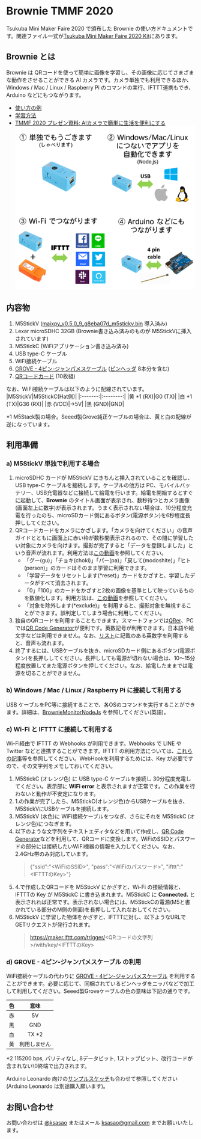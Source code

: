 # Brownie TMMF 2020
Tsukuba Mini Maker Faire 2020 で頒布した Brownie の使い方ドキュメントです。関連ファイル一式が[Tsukuba Mini Maker Faire 2020 Kit](https://github.com/ksasao/brownie/releases/tag/v2.1)にあります。

## Brownie とは
Brownie は QRコードを使って簡単に画像を学習し、その画像に応じてさまざまな動作をさせることができる AI カメラです。カメラ単独でも利用できるほか、Windows / Mac / Linux / Raspberry Pi のコマンドの実行、IFTTT連携もでき、Arduino などにもつながります。
- [使い方の例](https://twitter.com/ksasao/status/1160532010856665089)
- [学習方法](https://twitter.com/ksasao/status/1161978500091301893)
- [TMMF 2020 プレゼン資料: AIカメラで簡単に生活を便利にする](https://speakerdeck.com/ksasao/aikameradejian-dan-nisheng-huo-wobian-li-nisuru-number-tmmf2020)
![動作概要](usecase.png)

## 内容物
1. M5StickV ([maixpy_v0.5.0_9_g8eba07d_m5stickv.bin](http://dl.sipeed.com/MAIX/MaixPy/release/master/maixpy_v0.5.0_9_g8eba07d) 導入済み)
2. Lexar microSDHC 32GB (Brownie書き込み済みのものが M5StickVに挿入されています)
3. M5StickC (WiFiアプリケーション書き込み済み)
4. USB type-C ケーブル
5. WiFi接続ケーブル
6. [GROVE - 4ピン-ジャンパメスケーブル](https://www.switch-science.com/catalog/1048/) ([ピンヘッダ](http://akizukidenshi.com/catalog/g/gC-09056/) 8本分を含む)
7. [QRコードカード](https://github.com/ksasao/brownie/tree/master/src/brownie_learn/QR) (10枚組)

なお、WiFi接続ケーブルは以下のように配線されています。
|M5StickV|M5StickC(Hat側)|
|:-------:|:--------:|
|黄 *1 (RX)|G0 (TX)|
|白 *1 (TX)|G36 (RX)|
|赤 (VCC)|→5V|
|黒 (GND)|GND|

*1 M5Stack製の場合。Seeed製Grove純正ケーブルの場合は、黄と白の配線が逆になっています。

## 利用準備
### a) M5StickV 単独で利用する場合
1. microSDHC カードが M5StickV にきちんと挿入されていることを確認し、 USB type-C ケーブルを接続します。ケーブルの他方は PC、モバイルバッテリー、USB充電器などに接続して給電を行います。給電を開始するとすぐに起動して、__Brownie__ のタイトル画面が表示され、数秒待つとカメラ画像(画面左上に数字)が表示されます。うまく表示されない場合は、10分程度充電を行ったのち、microSDカード側にあるボタン(電源ボタン)を6秒程度長押ししてください。
2. QRコードカードをカメラにかざします。「カメラを向けてください」の音声ガイドとともに画面上に赤い枠が数秒間表示されるので、その間に学習したい対象にカメラを向けます。撮影が完了すると「データを登録しました」という音声が流れます。利用方法は[この動画](https://twitter.com/ksasao/status/1161978500091301893)を参照してください。
    * 「グー(gu)」「チョキ(choki)」「パー(pa)」「戻して(modoshite)」「ヒト(person)」のカードはそのまま学習に利用できます。
    * 「学習データをリセットします(*reset)」カードをかざすと、学習したデータがすべて消去されます。
    * 「0」「100」のカードをかざすと2枚の画像を基準として映っているものを数値化します。利用方法は、[この動画](https://twitter.com/ksasao/status/1185909464471232512)を参照してください。
    * 「対象を除外します(*exclude)」を利用すると、撮影対象を無視することができます。誤判定してしまう場合に利用してください。
3. 独自のQRコードを利用することもできます。スマートフォンでは[QRer](https://shinoharata.github.io/QRer/)、PCでは[QR Code Generator](https://www.the-qrcode-generator.com/)が便利です。英数記号が利用できます。日本語や絵文字などは利用できません。なお、[リスト](voice.tsv)に記載のある英数字を利用すると、音声も流れます。
4. 終了するには、USBケーブルを抜き、microSDカード側にあるボタン(電源ボタン)を長押ししてください。長押ししても電源が切れない場合は、10～15分程度放置してまた電源ボタンを押してください。なお、給電したままでは電源を切ることができません。

### b) Windows / Mac / Linux / Raspberry Pi に接続して利用する
USB ケーブルをPC等に接続することで、各OSのコマンドを実行することができます。詳細は、[BrownieMonitorNodeJs](https://github.com/ksasao/brownie/tree/master/tool/BrownieMonitor/BrownieMonitorNodeJs) を参照してください(英語)。

### c) Wi-Fi と IFTTT に接続して利用する
Wi-Fi経由で IFTTT の Webhooks が利用できます。Webhooks で LINE や Twitter などと連携することができます。IFTTT の利用方法については、[これらの記事](https://www.google.co.jp/search?q=ifttt+webhook+line&ie=UTF-8&oe=)等を参照してください。WebHookを利用するためには、Key が必要ですので、その文字列をメモしておいてください。

1. M5StickC (オレンジ色) に USB type-C ケーブルを接続し 30分程度充電してください。表示部に __WiFi error__ と表示されますが正常です。この作業を行わないと動作が不安定になります。
2. 1.の作業が完了したら、M5StickC(オレンジ色)からUSBケーブルを抜き、M5StickVにUSBケーブルを接続します。
3. M5StickV (水色)に WiFi接続ケーブルをつなぎ、さらにそれを M5StickC (オレンジ色)につなぎます。
4. 以下のような文字列をテキストエディタなどを用いて作成し、[QR Code Generator](https://www.the-qrcode-generator.com/)などを利用して、QRコードに変換します。WiFiのSSIDとパスワードの部分には接続したいWiFi機器の情報を入力してください。なお、2.4GHz帯のみ対応しています。
    > {"ssid":"<WiFiのSSID>", "pass":"<WiFiのパスワード>", "ifttt":"<IFTTTのKey>"}
5. 4.で作成したQRコードを M5StickV にかざすと、Wi-Fi の接続情報と、IFTTTの Key が M5StickC に書き込まれます。M5StickC に __Connected.__ と表示されれば正常です。表示されない場合には、M5StickCの電源(M5と書かれている部分のM側の側面)を長押しして入れなおしてください。 
6. M5StickV に学習した物体をかざすと、IFTTTに対し、以下ようなURLでGETリクエストが発行されます。
    > https://maker.ifttt.com/trigger/<QRコードの文字列>/with/key/<IFTTTのKey>

### d) GROVE - 4ピン-ジャンパメスケーブル の利用
WiFi接続ケーブルの代わりに [GROVE - 4ピン-ジャンパメスケーブル](https://www.switch-science.com/catalog/1048/) を利用することができます。必要に応じて、同梱されているピンヘッダをニッパなどで加工して利用してください。Seeed製Groveケーブルの色の意味は下記の通りです。

|色|意味|
|:---:|:---:|
|赤|5V|
|黒|GND|
|白|TX *2|
|黄|利用しません|

*2 115200 bps, パリティなし, 8データビット, 1ストップビット、改行コードが含まれない\0終端で出力されます。

Arduino Leonardo 向けの[サンプルスケッチ](https://github.com/ksasao/brownie/tree/master/src/brownie_learn/4pinSerial/ArduinoLeonardoSample)も合わせて参照してください(Arduino Leonardo は別途購入願います)。

## お問い合わせ
お問い合わせは [@ksasao](https://twitter.com/ksasao) またはメール ksasao@gmail.com までお願いいたします。